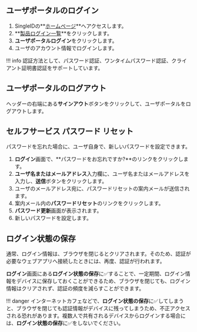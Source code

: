 ## ユーザポータルのログイン

1. SingleIDの**[ホームページ](https://www.singleid.jp)**へアクセスします。
2. **[製品ログイン一覧](https://www.singleid.jp/product-login/)**をクリックします。
3. **ユーザポータルログイン**をクリックします。
4. ユーザのアカウント情報でログインします。 

!!! info
    認証方法として、パスワード認証、ワンタイムパスワード認証、クライアント証明書認証をサポートしています。

## ユーザポータルのログアウト
ヘッダーの右端にある**サインアウト**ボタンをクリックして、ユーザポータルをログアウトします。

## セルフサービス パスワード リセット
パスワードを忘れた場合に、ユーザ自身で、新しいパスワードを設定できます。

1. **ログイン**画面で、**パスワードをお忘れですか?**のリンクをクリックします。
2. **ユーザ名またはメールアドレス**入力欄に、ユーザ名またはメールアドレスを入力し、**送信**ボタンをクリックします。
3. ユーザのメールアドレス宛に、パスワードリセットの案内メールが送信されます。
4. 案内メール内の**パスワードリセット**のリンクをクリックします。
5. **パスワード更新**画面が表示されます。
6. 新しいパスワードを設定します。

## ログイン状態の保存
通常、ログイン情報は、ブラウザを閉じるとクリアされます。そのため、認証が必要なウェブアプリへ接続したときには、再度、認証が行われます。

**ログイン**画面にある**ログイン状態の保存**に✅することで、一定期間、ログイン情報をデバイスに保存しておくことができるため、ブラウザを閉じても、ログイン情報はクリアされず、認証の頻度を減らすことができます。

!!! danger
    インターネットカフェなどで、**ログイン状態の保存**に✅してしまうと、ブラウザを閉じても認証情報がデバイスに残ってしまうため、不正アクセスされる恐れがあります。複数人で共有されるデバイスからログインする場合には、**ログイン状態の保存**に✅をしないでください。